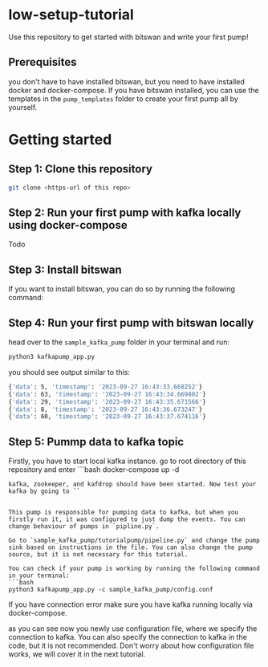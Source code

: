 # low-setup-tutorial
Use this repository to get started with bitswan and write your first pump!

## Prerequisites

you don't have to have installed bitswan, but you need to have installed docker and docker-compose. If you have bitswan installed, you can use the templates in the `pump_templates` folder to create your first pump all by yourself.


# Getting started

## Step 1: Clone this repository

```bash
git clone <https-url of this repo>
```

## Step 2: Run your first pump with kafka locally using docker-compose
Todo

## Step 3: Install bitswan

If you want to install bitswan, you can do so by running the following command:


## Step 4: Run your first pump with bitswan locally

head over to the `sample_kafka_pump` folder in your terminal and run:
```bash
python3 kafkapump_app.py
```

you should see output similar to this:
```bash
{'data': 5, 'timestamp': '2023-09-27 16:43:33.668252'}
{'data': 63, 'timestamp': '2023-09-27 16:43:34.669802'}
{'data': 29, 'timestamp': '2023-09-27 16:43:35.671566'}
{'data': 8, 'timestamp': '2023-09-27 16:43:36.673247'}
{'data': 60, 'timestamp': '2023-09-27 16:43:37.674116'}
```
## Step 5: Pummp data to kafka topic

Firstly, you have to start local kafka instance. go to root directory of this repository and enter ```bash
docker-compose up -d
```
kafka, zookeeper, and kafdrop should have been started. Now test your kafka by going to ``


This pump is responsible for pumping data to kafka, but when you firstly run it, it was configured to just dump the events. You can change behaviour of pumps in `pipline.py`.

Go to `sample_kafka_pump/tutorialpump/pipeline.py` and change the pump sink based on instructions in the file. You can also change the pump source, but it is not necessary for this tutorial.

You can check if your pump is working by running the following command in your terminal:
```bash
python3 kafkapump_app.py -c sample_kafka_pump/config.conf
```

If you have connection error make sure you have kafka running locally via docker-compose.

as you can see now you newly use configuration file, where we specify the connection to kafka. You can also specify the connection to kafka in the code, but it is not recommended. Don't worry about how configuration file works, we will cover it in the next tutorial.

